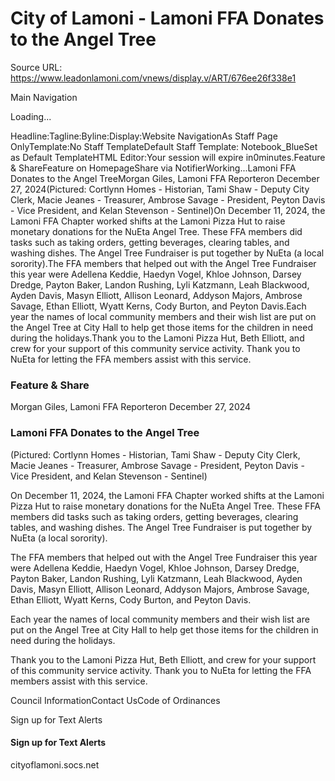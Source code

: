 # City of Lamoni - Lamoni FFA Donates to the Angel Tree

Source URL: https://www.leadonlamoni.com/vnews/display.v/ART/676ee26f338e1

Main Navigation

Loading...

Headline:Tagline:Byline:Display:Website NavigationAs Staff Page OnlyTemplate:No Staff TemplateDefault Staff Template: Notebook_BlueSet as Default TemplateHTML Editor:Your session will expire in0minutes.Feature & ShareFeature on HomepageShare via NotifierWorking...Lamoni FFA Donates to the Angel TreeMorgan Giles, Lamoni FFA Reporteron December 27, 2024(Pictured: Cortlynn Homes - Historian, Tami Shaw - Deputy City Clerk, Macie Jeanes - Treasurer, Ambrose Savage - President, Peyton Davis - Vice President, and Kelan Stevenson - Sentinel)On December 11, 2024, the Lamoni FFA Chapter worked shifts at the Lamoni Pizza Hut to raise monetary donations for the NuEta Angel Tree. These FFA members did tasks such as taking orders, getting beverages, clearing tables, and washing dishes. The Angel Tree Fundraiser is put together by NuEta (a local sorority).The FFA members that helped out with the Angel Tree Fundraiser this year were Adellena Keddie, Haedyn Vogel, Khloe Johnson, Darsey Dredge, Payton Baker, Landon Rushing, Lyli Katzmann, Leah Blackwood, Ayden Davis, Masyn Elliott, Allison Leonard, Addyson Majors, Ambrose Savage, Ethan Elliott, Wyatt Kerns, Cody Burton, and Peyton Davis.Each year the names of local community members and their wish list are put on the Angel Tree at City Hall to help get those items for the children in need during the holidays.Thank you to the Lamoni Pizza Hut, Beth Elliott, and crew for your support of this community service activity. Thank you to NuEta for letting the FFA members assist with this service.

### Feature & Share

Morgan Giles, Lamoni FFA Reporteron December 27, 2024

### Lamoni FFA Donates to the Angel Tree

(Pictured: Cortlynn Homes - Historian, Tami Shaw - Deputy City Clerk, Macie Jeanes - Treasurer, Ambrose Savage - President, Peyton Davis - Vice President, and Kelan Stevenson - Sentinel)

On December 11, 2024, the Lamoni FFA Chapter worked shifts at the Lamoni Pizza Hut to raise monetary donations for the NuEta Angel Tree. These FFA members did tasks such as taking orders, getting beverages, clearing tables, and washing dishes. The Angel Tree Fundraiser is put together by NuEta (a local sorority).

The FFA members that helped out with the Angel Tree Fundraiser this year were Adellena Keddie, Haedyn Vogel, Khloe Johnson, Darsey Dredge, Payton Baker, Landon Rushing, Lyli Katzmann, Leah Blackwood, Ayden Davis, Masyn Elliott, Allison Leonard, Addyson Majors, Ambrose Savage, Ethan Elliott, Wyatt Kerns, Cody Burton, and Peyton Davis.

Each year the names of local community members and their wish list are put on the Angel Tree at City Hall to help get those items for the children in need during the holidays.

Thank you to the Lamoni Pizza Hut, Beth Elliott, and crew for your support of this community service activity. Thank you to NuEta for letting the FFA members assist with this service.

Council InformationContact UsCode of Ordinances

Sign up for Text Alerts

#### Sign up for Text Alerts

cityoflamoni.socs.net

